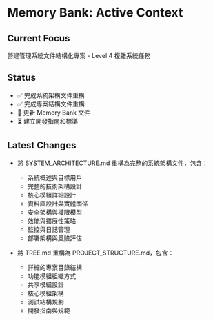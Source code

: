 # Memory Bank: Active Context

## Current Focus
營建管理系統文件結構化專案 - Level 4 複雜系統任務

## Status
- ✅ 完成系統架構文件重構
- ✅ 完成專案結構文件重構
- 🔄 更新 Memory Bank 文件
- ⏳ 建立開發指南和標準

## Latest Changes
- 將 SYSTEM_ARCHITECTURE.md 重構為完整的系統架構文件，包含：
  - 系統概述與目標用戶
  - 完整的技術架構設計
  - 核心模組詳細設計
  - 資料庫設計與實體關係
  - 安全架構與權限模型
  - 效能與擴展性策略
  - 監控與日誌管理
  - 部署架構與風險評估

- 將 TREE.md 重構為 PROJECT_STRUCTURE.md，包含：
  - 詳細的專案目錄結構
  - 功能模組組織方式
  - 共享模組設計
  - 核心模組架構
  - 測試結構規劃
  - 開發指南與規範
